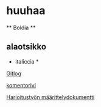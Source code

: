 # huuhaa
** Boldia **
## alaotsikko
* italiccia *

[Gitlog](https://www.github.com/melting8snowman/ot-harjoitustyo/blob/master/laskarit/viikko1/gitlog.txt)

[komentorivi](https://www.github.com/melting8snowman/ot-harjoitustyo/blob/master/laskarit/viikko1/komentorivi.txt)

[Harjoitustyön määrittelydokumentti](https://www.github.com/melting8snowman/ot-harjoitustyo/blob/master/dokumentaatio/vaativuusmaarittely.md)

